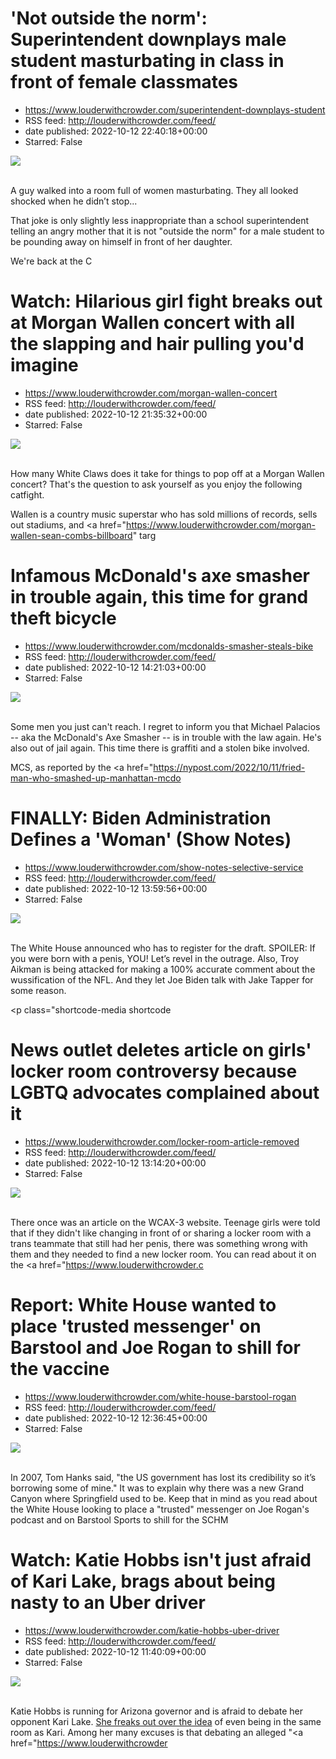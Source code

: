 # 'Not outside the norm': Superintendent downplays male student masturbating in class in front of female classmates
 - https://www.louderwithcrowder.com/superintendent-downplays-student
 - RSS feed: http://louderwithcrowder.com/feed/
 - date published: 2022-10-12 22:40:18+00:00
 - Starred: False

<img src="https://www.louderwithcrowder.com/media-library/image.png?id=31933427&amp;width=1245&amp;height=700&amp;coordinates=0%2C0%2C0%2C137" /><br /><br /><p>A guy walked into a room full of women masturbating. They all looked shocked when he didn’t stop...</p><p>That joke is only slightly less inappropriate than a school superintendent telling an angry mother that it is not "outside the norm" for a male student to be pounding away on himself in front of her daughter.</p><p>We're back at the C

# Watch: Hilarious girl fight breaks out at Morgan Wallen concert with all the slapping and hair pulling you'd imagine
 - https://www.louderwithcrowder.com/morgan-wallen-concert
 - RSS feed: http://louderwithcrowder.com/feed/
 - date published: 2022-10-12 21:35:32+00:00
 - Starred: False

<img src="https://www.louderwithcrowder.com/media-library/image.png?id=31920791&amp;width=1200&amp;height=800&amp;coordinates=0%2C0%2C23%2C0" /><br /><br /><p>How many White Claws does it take for things to pop off at a Morgan Wallen concert? That's the question to ask yourself as you enjoy the following catfight. </p><p>Wallen is a country music superstar who has sold millions of records, sells out stadiums, and <a href="https://www.louderwithcrowder.com/morgan-wallen-sean-combs-billboard" targ

# Infamous McDonald's axe smasher in trouble again, this time for grand theft bicycle
 - https://www.louderwithcrowder.com/mcdonalds-smasher-steals-bike
 - RSS feed: http://louderwithcrowder.com/feed/
 - date published: 2022-10-12 14:21:03+00:00
 - Starred: False

<img src="https://www.louderwithcrowder.com/media-library/image.png?id=31896560&amp;width=1200&amp;height=600&amp;coordinates=0%2C0%2C0%2C252" /><br /><br /><p>Some men you just can't reach. I regret to inform you that Michael Palacios -- aka the McDonald's Axe Smasher -- is in trouble with the law again. He's also out of jail again. This time there is graffiti and a stolen bike involved.</p><p>MCS, as reported by the <a href="https://nypost.com/2022/10/11/fried-man-who-smashed-up-manhattan-mcdo

# FINALLY: Biden Administration Defines a 'Woman' (Show Notes)
 - https://www.louderwithcrowder.com/show-notes-selective-service
 - RSS feed: http://louderwithcrowder.com/feed/
 - date published: 2022-10-12 13:59:56+00:00
 - Starred: False

<img src="https://www.louderwithcrowder.com/media-library/image.jpg?id=31896578&amp;width=1200&amp;height=600&amp;coordinates=0%2C0%2C0%2C80" /><br /><br /><p>The White House announced who has to register for the draft. SPOILER: If you were born with a penis, YOU! Let’s revel in the outrage. Also, Troy Aikman is being attacked for making a 100% accurate comment about the wussification of the NFL. And they let Joe Biden talk with Jake Tapper for some reason.</p><p class="shortcode-media shortcode

# News outlet deletes article on girls' locker room controversy because LGBTQ advocates complained about it
 - https://www.louderwithcrowder.com/locker-room-article-removed
 - RSS feed: http://louderwithcrowder.com/feed/
 - date published: 2022-10-12 13:14:20+00:00
 - Starred: False

<img src="https://www.louderwithcrowder.com/media-library/image.png?id=31896307&amp;width=1245&amp;height=700&amp;coordinates=0%2C68%2C0%2C50" /><br /><br /><p>There once was an article on the WCAX-3 website. Teenage girls were told that if they didn't like changing in front of or sharing a locker room with a trans teammate that still had her penis, there was something wrong with them and they needed to find a new locker room. You can read about it on the <a href="https://www.louderwithcrowder.c

# Report: White House wanted to place 'trusted messenger' on Barstool and Joe Rogan to shill for the vaccine
 - https://www.louderwithcrowder.com/white-house-barstool-rogan
 - RSS feed: http://louderwithcrowder.com/feed/
 - date published: 2022-10-12 12:36:45+00:00
 - Starred: False

<img src="https://www.louderwithcrowder.com/media-library/image.png?id=31896146&amp;width=1200&amp;height=800&amp;coordinates=0%2C0%2C24%2C0" /><br /><br /><p>In 2007, Tom Hanks said, "the US government has lost its credibility so it’s borrowing some of mine." It was to explain why there was a new Grand Canyon where Springfield used to be. Keep that in mind as you read about the White House looking to place a "trusted" messenger on Joe Rogan's podcast and on Barstool Sports to shill for the SCHM

# Watch: Katie Hobbs isn't just afraid of Kari Lake, brags about being nasty to an Uber driver
 - https://www.louderwithcrowder.com/katie-hobbs-uber-driver
 - RSS feed: http://louderwithcrowder.com/feed/
 - date published: 2022-10-12 11:40:09+00:00
 - Starred: False

<img src="https://www.louderwithcrowder.com/media-library/image.jpg?id=31894429&amp;width=1200&amp;height=800&amp;coordinates=24%2C0%2C0%2C0" /><br /><br /><p>Katie Hobbs is running for Arizona governor and is afraid to debate her opponent Kari Lake. <a href="https://www.louderwithcrowder.com/kari-lake-town-hall-hobbs" target="_blank">She freaks out over the idea</a> of even being in the same room as Kari. Among her many excuses is that debating an alleged "<a href="https://www.louderwithcrowder

